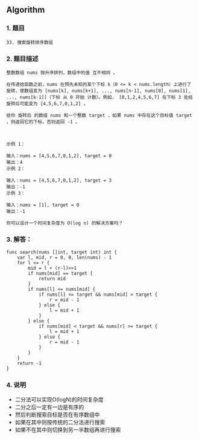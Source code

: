 ## Algorithm
### 1. 题目
```
33. 搜索旋转排序数组
```
### 2. 题目描述
```
整数数组 nums 按升序排列，数组中的值 互不相同 。

在传递给函数之前，nums 在预先未知的某个下标 k（0 <= k < nums.length）上进行了 旋转，使数组变为 [nums[k], nums[k+1], ..., nums[n-1], nums[0], nums[1], ..., nums[k-1]]（下标 从 0 开始 计数）。例如， [0,1,2,4,5,6,7] 在下标 3 处经旋转后可能变为 [4,5,6,7,0,1,2] 。

给你 旋转后 的数组 nums 和一个整数 target ，如果 nums 中存在这个目标值 target ，则返回它的下标，否则返回 -1 。

 

示例 1：

输入：nums = [4,5,6,7,0,1,2], target = 0
输出：4
示例 2：

输入：nums = [4,5,6,7,0,1,2], target = 3
输出：-1
示例 3：

输入：nums = [1], target = 0
输出：-1

你可以设计一个时间复杂度为 O(log n) 的解决方案吗？
```

### 3. 解答：
```golang
func search(nums []int, target int) int {
	var l, mid, r = 0, 0, len(nums) - 1
	for l <= r {
		mid = l + (r-l)>>1
		if nums[mid] == target {
			return mid
		}
		if nums[l] <= nums[mid] {
			if nums[l] <= target && nums[mid] > target {
				r = mid - 1
			} else {
				l = mid + 1
			}
		} else {
			if nums[mid] < target && nums[r] >= target {
				l = mid + 1
			} else {
				r = mid - 1
			}
		}
	}
	return -1
}
```
### 4. 说明
* 二分法可以实现O(logN)的时间复杂度
* 二分之后一定有一边是有序的
* 然后判断搜索目标是否在有序数组中
* 如果在其中则按传统的二分法进行搜索
* 如果不在其中则切换到另一半数组再进行搜索